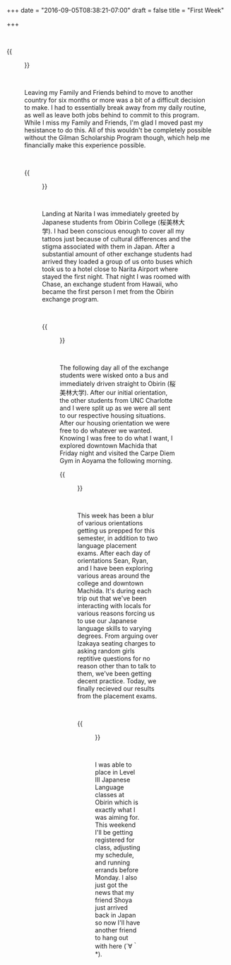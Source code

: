 +++
date = "2016-09-05T08:38:21-07:00"
draft = false
title = "First Week"

+++

<br>

{{<figure src="../img/fuchinobeStation.jpg" title="Fuchinobe Station" width="460" height="340" border="2">}}

<br>

<p>Leaving my Family and Friends behind to move to another country for six months or more was a bit of a difficult decision to make. I had to essentially break away from my daily routine, as well as leave both jobs behind to commit to this program. While I miss my Family and Friends, I'm glad I moved past my hesistance to do this. All of this wouldn't be completely possible without the Gilman Scholarship Program though, which help me financially make this experience possible.</p> 

<br>

{{<figure src="../img/obirinScenery.jpg" title="Obirin 桜美林大学, Machida-Shi, Tokyo, Japan " width="460" height="340" border="2">}}


<br>

<p>Landing at Narita I was immediately greeted by Japanese students from Obirin College (桜美林大学). I had been conscious enough to cover all my tattoos just because of cultural differences and the stigma associated with them in Japan. After a substantial amount of other exchange students had arrived they loaded a group of us onto buses which took us to a hotel close to Narita Airport where stayed the first night. That night I was roomed with Chase, an exchange student from Hawaii, who became the first person I met from the Obirin exchange program.</p>

<br>

{{<figure src="../img/carpeDiemAoyama.jpg" title="Carpe Diem BJJ - Aoyama, Tokyo, Japan " width="460" height="340" border="2">}}

<br>

<p>The following day all of the exchange students were wisked onto a bus and immediately driven straight to Obirin (桜美林大学). After our initial orientation, the other students from UNC Charlotte and I were split up as we were all sent to our respective housing situations. After our housing orientation we were free to do whatever we wanted. Knowing I was free to do what I want, I explored downtown Machida that Friday night and visited the Carpe Diem Gym in Aoyama the following morning. 

<br>

{{<figure src="../img/shibuya.jpg" title="Downtown Shibuya, Tokyo, Japan" width="460" height="340" border="2">}}

<br>

<p>This week has been a blur of various orientations getting us prepped for this semester, in addition to two language placement exams. After each day of orientations Sean, Ryan, and I have been exploring various areas around the college and downtown Machida. It's during each trip out that we've been interacting with locals for various reasons forcing us to use our Japanese language skills to varying degrees. From arguing over Izakaya seating charges to asking random girls reptitive questions for no reason other than to talk to them, we've been getting decent practice. Today, we finally recieved our results from the placement exams.</p>

<br>

{{<figure src="../img/donburiMachida.jpg" title="Makura Donburi - Machida, Tokyo, Japan" width="460" height="340" border="2">}}

<br>

<p>I was able to place in Level III Japanese Language classes at Obirin which is exactly what I was aiming for. This weekend I'll be getting registered for class, adjusting my schedule, and running errands before Monday. I also just got the news that my friend Shoya just arrived back in Japan so now I'll have another friend to hang out with here (´∀｀*).</p>





